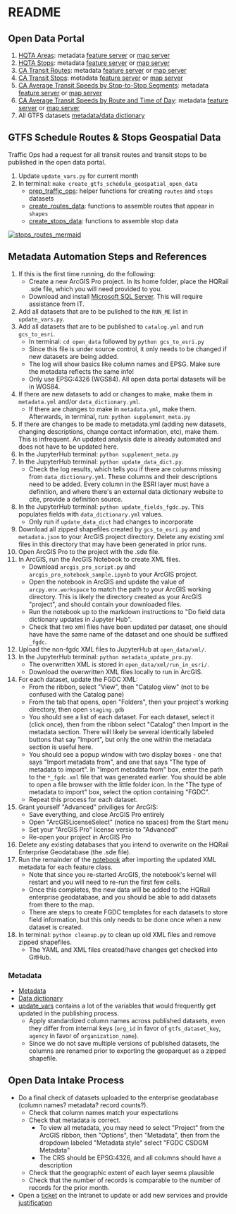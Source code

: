 # README

## Open Data Portal
1. [HQTA Areas](https://gis.data.ca.gov/datasets/863e61eacbf3463ab239beb3cee4a2c3_0): metadata   [feature server](https://gisdata.dot.ca.gov/arcgis/rest/services/CHrailroad/CA_HQ_Transit_Areas/FeatureServer) or [map server](https://gisdata.dot.ca.gov/arcgis/rest/services/CHrailroad/CA_HQ_Transit_Areas/MapServer)
1. [HQTA Stops](https://gis.data.ca.gov/datasets/f6c30480f0e84be699383192c099a6a4_0): metadata [feature server](https://gisdata.dot.ca.gov/arcgis/rest/services/CHrailroad/CA_HQ_Transit_Stops/FeatureServer) or [map server](https://gisdata.dot.ca.gov/arcgis/rest/services/CHrailroad/CA_HQ_Transit_Stops/MapServer)
1. [CA Transit Routes](https://gis.data.ca.gov/datasets/dd7cb74665a14859a59b8c31d3bc5a3e_0): metadata [feature server](https://gisdata.dot.ca.gov/arcgis/rest/services/CHrailroad/CA_Transit_Routes/FeatureServer) or [map server](https://gisdata.dot.ca.gov/arcgis/rest/services/CHrailroad/CA_Transit_Routes/MapServer)
1. [CA Transit Stops](https://gis.data.ca.gov/datasets/900992cc94ab49dbbb906d8f147c2a72_0): metadata [feature server](https://gisdata.dot.ca.gov/arcgis/rest/services/CHrailroad/CA_Transit_Stops/FeatureServer) or [map server](https://gisdata.dot.ca.gov/arcgis/rest/services/CHrailroad/CA_Transit_Stops/MapServer)
1. [CA Average Transit Speeds by Stop-to-Stop Segments](https://gis.data.ca.gov/datasets/4937eeb59fdb4e56ae75e64688c7f2c0_0/): metadata [feature server](https://caltrans-gis.dot.ca.gov/arcgis/rest/services/CHrailroad/Speeds_by_Stop_Segments/FeatureServer/0) or [map server](https://caltrans-gis.dot.ca.gov/arcgis/rest/services/CHrailroad/Speeds_by_Stop_Segments/MapServer/0)
1. [CA Average Transit Speeds by Route and Time of Day](https://gis.data.ca.gov/datasets/071df783099f4224b7ebb54839eae007_0/): metadata [feature server](https://caltrans-gis.dot.ca.gov/arcgis/rest/services/CHrailroad/Speeds_by_Route_Time_of_Day/FeatureServer/0) or [map server](https://caltrans-gis.dot.ca.gov/arcgis/rest/services/CHrailroad/Speeds_by_Route_Time_of_Day/MapServer/0)
1. All GTFS datasets [metadata/data dictionary](https://data.ca.gov/dataset/cal-itp-gtfs-ingest-pipeline-dataset/resource/e26bf6ee-419d-4a95-8e4c-e2b13d5de793)

## GTFS Schedule Routes & Stops Geospatial Data

Traffic Ops had a request for all transit routes and transit stops to be published in the open data portal. 

1. Update `update_vars.py` for current month
1. In terminal: `make create_gtfs_schedule_geospatial_open_data`
   * [prep_traffic_ops](./prep_traffic_ops.py): helper functions for creating `routes` and `stops` datasets
   * [create_routes_data](./create_routes_data.py): functions to assemble routes that appear in `shapes`
   * [create_stops_data](./create_stops_data.py): functions to assemble stop data

[![stops_routes_mermaid](https://mermaid.ink/img/pako:eNqFkM0KwjAQhF8l7Ll5gQgexKsnPQbKkmxtoPkh2SBS-u6mVbxV9zQM3wzszGCiJVAgpdSBHU-kREwUhEVGHTZ7mOLDjJhZ3E4HHUQ7zi4VIeVRGOw5YyiO-xwrU_kQZcREO8iPjsIxfStW_Q_o2XnaoaADT9mjs-3Dec1o4JE8aVBNWhqwTqxBh6WhWDlen8GA4lypg5raBnR2eM_oQQ04leaSdRzz5b3aNt7yAjdubxo?type=png)](https://mermaid.live/edit#pako:eNqFkM0KwjAQhF8l7Ll5gQgexKsnPQbKkmxtoPkh2SBS-u6mVbxV9zQM3wzszGCiJVAgpdSBHU-kREwUhEVGHTZ7mOLDjJhZ3E4HHUQ7zi4VIeVRGOw5YyiO-xwrU_kQZcREO8iPjsIxfStW_Q_o2XnaoaADT9mjs-3Dec1o4JE8aVBNWhqwTqxBh6WhWDlen8GA4lypg5raBnR2eM_oQQ04leaSdRzz5b3aNt7yAjdubxo)

## Metadata Automation Steps and References
1. If this is the first time running, do the following:
    * Create a new ArcGIS Pro project. In its home folder, place the HQRail .sde file, which you will need provided to you.
    * Download and install [Microsoft SQL Server](https://learn.microsoft.com/en-us/ssms/install/install?view=sql-server-2017). This will require assistance from IT.
1. Add all datasets that are to be pulished to the `RUN_ME` list in `update_vars.py`.
1. Add all datasets that are to be published to `catalog.yml` and run `gcs_to_esri`.
    * In terminal: `cd open_data` followed by `python gcs_to_esri.py` 
    * Since this file is under source control, it only needs to be changed if new datasets are being added.
    * The log will show basics like column names and EPSG. Make sure the metadata reflects the same info!
    * Only use EPSG:4326 (WGS84). All open data portal datasets will be in WGS84.
1. If there are new datasets to add or changes to make, make them in `metadata.yml` and/or `data_dictionary.yml`. 
   * If there are changes to make in `metadata.yml`, make them. Afterwards, in terminal, run: `python supplement_meta.py`
1. If there are changes to be made to metadata.yml (adding new datasets, changing descriptions, change contact information, etc), make them. This is infrequent. An updated analysis date is already automated and does not have to be updated here.
1. In the JupyterHub terminal: `python supplement_meta.py`
1. In the JupyterHub terminal: `python update_data_dict.py`. 
   * Check the log results, which tells you if there are columns missing from `data_dictionary.yml`. These columns and their descriptions need to be added. Every column in the ESRI layer must have a definition, and where there's an external data dictionary website to cite, provide a definition source. 
1. In the JupyterHub terminal: `python update_fields_fgdc.py`. This populates fields with `data_dictionary.yml` values.
    * Only run if `update_data_dict` had changes to incorporate 
1. Download all zipped shapefiles created by `gcs_to_esri.py` and `metadata.json` to your ArcGIS project directory. Delete any existing xml files in this directory that may have been generated in prior runs.
1. Open ArcGIS Pro to the project with the .sde file.
1. In ArcGIS, run the ArcGIS Notebook to create XML files.
    * Download `arcgis_pro_script.py` and `arcgis_pro_notebook_sample.ipynb` to your ArcGIS project.
    * Open the notebook in ArcGIS and update the value of `arcpy.env.workspace` to match the path to your ArcGIS working directory. This is likely the directory created as your ArcGIS "project", and should contain your downloaded files.
    * Run the notebook up to the markdown instructions to "Do field data dictionary updates in Jupyter Hub".
    * Check that two xml files have been updated per dataset, one should have have the same name of the dataset and one should be suffixed `_fgdc`.
1. Upload the non-fgdc XML files to JupyterHub at `open_data/xml/`.
1. In the JupyterHub terminal: `python metadata_update_pro.py`.
    * The overwritten XML is stored in `open_data/xml/run_in_esri/`.
    * Download the overwritten XML files locally to run in ArcGIS.
1. For each dataset, update the FGDC XML:
    * From the ribbon, select "View", then "Catalog view" (not to be confused with the Catalog pane)
    * From the tab that opens, open "Folders", then your project's working directory, then open `staging.gdb`
    * You should see a list of each dataset. For each dataset, select it (click once), then from the ribbon select "Catalog" then Import in the metadata section. There will likely be several identically labeled buttons that say "Import", but only the one within the metadata section is useful here.
    * You should see a popup window with two display boxes - one that says "Import metadata from", and one that says "The type of metadata to import". In "Import metadata from" box, enter the path to the `*_fgdc.xml` file that was generated earlier. You should be able to open a file browser with the little folder icon. In the "The type of metadata to import" box, select the option containing "FGDC". 
    * Repeat this process for each dataset. 
1. Grant yourself "Advanced" priviliges for ArcGIS:
   * Save everything, and close ArcGIS Pro entirely
   * Open "ArcGISLicenseSelect" (notice no spaces) from the Start menu
   * Set your "ArcGIS Pro" license versio to "Advanced"
   * Re-open your project in ArcGIS Pro
1. Delete any existing databases that you intend to overwrite on the HQRail Enterprise Geodatabase (the .sde file).
1. Run the remainder of the [notebook](./arcgis_pro_notebook_sample.ipynb) after importing the updated XML metadata for each feature class.
   * Note that since you re-started ArcGIS, the notebook's kernel will restart and you will need to re-run the first few cells.
   * Once this completes, the new data will be added to the HQRail enterprise geodatabase, and you should be able to add datasets from there to the map.
   * There are steps to create FGDC templates for each datasets to store field information, but this only needs to be done once when a new dataset is created. 
1. In terminal: `python cleanup.py` to clean up old XML files and remove zipped shapefiles.
   * The YAML and XML files created/have changes get checked into GitHub.

### Metadata
* [Metadata](./metadata.yml)
* [Data dictionary](./data_dictionary.yml)
* [update_vars](./update_vars.py) contains a lot of the variables that would frequently get updated in the publishing process.
   * Apply standardized column names across published datasets, even they differ from internal keys (`org_id` in favor of `gtfs_dataset_key`, `agency` in favor of `organization_name`). 
   * Since we do not save multiple versions of published datasets, the columns are renamed prior to exporting the geoparquet as a zipped shapefile.

## Open Data Intake Process 
* Do a final check of datasets uploaded to the enterprise geodatabase (column names? metadata? record counts?).
   * Check that column names match your expectations
   * Check that metadata is correct. 
       * To view all metadata, you may need to select "Project" from the ArcGIS ribbon, then "Options", then "Metadata", then from the dropdown labeled "Metadata style" select "FGDC CSDGM Metadata"
       * The CRS should be EPSG:4326, and all columns should have a description
   * Check that the geographic extent of each layer seems plausible
   * Check that the number of records is comparable to the number of records for the prior month.
* Open a [ticket](https://sv03tmcpo.ct.dot.ca.gov/portal/apps/sites/#/geep/pages/open-data-request) on the Intranet to update or add new services and provide [justification](./intake_justification.md)